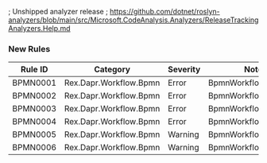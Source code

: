 ﻿; Unshipped analyzer release
; https://github.com/dotnet/roslyn-analyzers/blob/main/src/Microsoft.CodeAnalysis.Analyzers/ReleaseTrackingAnalyzers.Help.md

### New Rules

Rule ID | Category | Severity | Notes
--------|----------|----------|-------
BPMN0001 | Rex.Dapr.Workflow.Bpmn | Error | BpmnWorkflowGenerator
BPMN0002 | Rex.Dapr.Workflow.Bpmn | Error | BpmnWorkflowGenerator
BPMN0003 | Rex.Dapr.Workflow.Bpmn | Error | BpmnWorkflowGenerator
BPMN0004 | Rex.Dapr.Workflow.Bpmn | Error | BpmnWorkflowGenerator
BPMN0005 | Rex.Dapr.Workflow.Bpmn | Warning | BpmnWorkflowGenerator
BPMN0006 | Rex.Dapr.Workflow.Bpmn | Warning | BpmnWorkflowGenerator